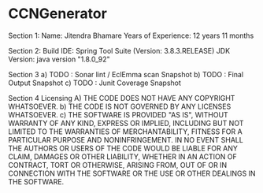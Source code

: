# CCNGenerator
Section 1:
	Name: Jitendra Bhamare
	Years of Experience: 12 years 11 months

Section 2: 
	Build IDE: Spring Tool Suite (Version: 3.8.3.RELEASE)
	JDK Version: java version "1.8.0_92"

Section 3 
a)	TODO : Sonar lint / EclEmma scan Snapshot 
b)	TODO : Final Output Snapshot 
c)	TODO : Junit Coverage Snapshot


Section 4 
Licensing 
A)	THE CODE DOES NOT HAVE ANY COPYRIGHT WHATSOEVER. 
b)	THE CODE IS NOT GOVERNED BY ANY LICENSES WHATSOEVER. 
c)	THE SOFTWARE IS PROVIDED "AS IS", WITHOUT WARRANTY OF ANY KIND, EXPRESS OR IMPLIED, INCLUDING BUT NOT LIMITED TO THE WARRANTIES OF MERCHANTABILITY, FITNESS FOR A PARTICULAR PURPOSE AND NONINFRINGEMENT. IN NO EVENT SHALL THE AUTHORS OR USERS OF THE CODE WOULD BE LIABLE FOR ANY CLAIM, DAMAGES OR OTHER LIABILITY, WHETHER IN AN ACTION OF CONTRACT, TORT OR OTHERWISE, ARISING FROM, OUT OF OR IN CONNECTION WITH THE SOFTWARE OR THE USE OR OTHER DEALINGS IN THE SOFTWARE.

